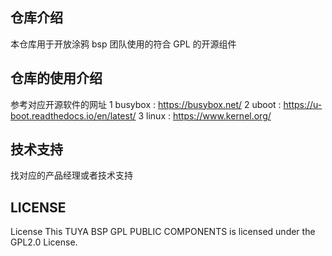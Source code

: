 ## 仓库介绍
本仓库用于开放涂鸦 bsp 团队使用的符合 GPL 的开源组件

## 仓库的使用介绍
参考对应开源软件的网址
1 busybox : https://busybox.net/
2 uboot : https://u-boot.readthedocs.io/en/latest/
3 linux : https://www.kernel.org/

## 技术支持
找对应的产品经理或者技术支持

## LICENSE
License This TUYA BSP GPL PUBLIC COMPONENTS is licensed under the GPL2.0 License.
